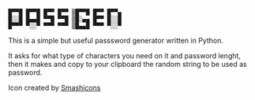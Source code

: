     █▀▀█ █▀▀█ █▀▀ █▀▀ ▒█▀▀█ █▀▀ █▀▀▄
    █░░█ █▄▄█ ▀▀█ ▀▀█ ▒█░▄▄ █▀▀ █░░█
    █▀▀▀ ▀░░▀ ▀▀▀ ▀▀▀ ▒█▄▄█ ▀▀▀ ▀░░▀
    
This is a simple but useful passsword generator written in Python.

It asks for what type of characters you need on it and password lenght, then it makes and copy to your clipboard the random string to be used as password.

Icon created by [Smashicons](https://www.flaticon.com/free-icon/generator_911207)
